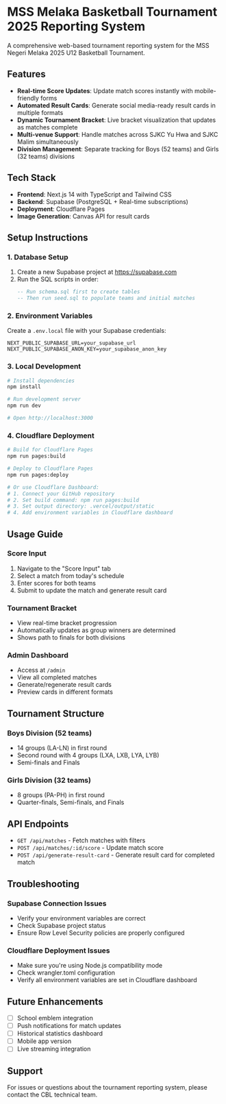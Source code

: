 # MSS Melaka Basketball Tournament 2025 Reporting System

A comprehensive web-based tournament reporting system for the MSS Negeri Melaka 2025 U12 Basketball Tournament.

## Features

- **Real-time Score Updates**: Update match scores instantly with mobile-friendly forms
- **Automated Result Cards**: Generate social media-ready result cards in multiple formats
- **Dynamic Tournament Bracket**: Live bracket visualization that updates as matches complete
- **Multi-venue Support**: Handle matches across SJKC Yu Hwa and SJKC Malim simultaneously
- **Division Management**: Separate tracking for Boys (52 teams) and Girls (32 teams) divisions

## Tech Stack

- **Frontend**: Next.js 14 with TypeScript and Tailwind CSS
- **Backend**: Supabase (PostgreSQL + Real-time subscriptions)
- **Deployment**: Cloudflare Pages
- **Image Generation**: Canvas API for result cards

## Setup Instructions

### 1. Database Setup

1. Create a new Supabase project at https://supabase.com
2. Run the SQL scripts in order:
   ```sql
   -- Run schema.sql first to create tables
   -- Then run seed.sql to populate teams and initial matches
   ```

### 2. Environment Variables

Create a `.env.local` file with your Supabase credentials:
```env
NEXT_PUBLIC_SUPABASE_URL=your_supabase_url
NEXT_PUBLIC_SUPABASE_ANON_KEY=your_supabase_anon_key
```

### 3. Local Development

```bash
# Install dependencies
npm install

# Run development server
npm run dev

# Open http://localhost:3000
```

### 4. Cloudflare Deployment

```bash
# Build for Cloudflare Pages
npm run pages:build

# Deploy to Cloudflare Pages
npm run pages:deploy

# Or use Cloudflare Dashboard:
# 1. Connect your GitHub repository
# 2. Set build command: npm run pages:build
# 3. Set output directory: .vercel/output/static
# 4. Add environment variables in Cloudflare dashboard
```

## Usage Guide

### Score Input
1. Navigate to the "Score Input" tab
2. Select a match from today's schedule
3. Enter scores for both teams
4. Submit to update the match and generate result card

### Tournament Bracket
- View real-time bracket progression
- Automatically updates as group winners are determined
- Shows path to finals for both divisions

### Admin Dashboard
- Access at `/admin`
- View all completed matches
- Generate/regenerate result cards
- Preview cards in different formats

## Tournament Structure

### Boys Division (52 teams)
- 14 groups (LA-LN) in first round
- Second round with 4 groups (LXA, LXB, LYA, LYB)
- Semi-finals and Finals

### Girls Division (32 teams)
- 8 groups (PA-PH) in first round
- Quarter-finals, Semi-finals, and Finals

## API Endpoints

- `GET /api/matches` - Fetch matches with filters
- `POST /api/matches/:id/score` - Update match score
- `POST /api/generate-result-card` - Generate result card for completed match

## Troubleshooting

### Supabase Connection Issues
- Verify your environment variables are correct
- Check Supabase project status
- Ensure Row Level Security policies are properly configured

### Cloudflare Deployment Issues
- Make sure you're using Node.js compatibility mode
- Check wrangler.toml configuration
- Verify all environment variables are set in Cloudflare dashboard

## Future Enhancements

- [ ] School emblem integration
- [ ] Push notifications for match updates
- [ ] Historical statistics dashboard
- [ ] Mobile app version
- [ ] Live streaming integration

## Support

For issues or questions about the tournament reporting system, please contact the CBL technical team.